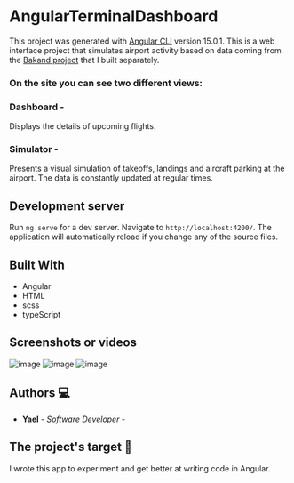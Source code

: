 # AngularTerminalDashboard

This project was generated with [Angular CLI](https://github.com/angular/angular-cli) version 15.0.1.
This is a web interface project that simulates airport activity based on data coming from the [Bakand project](https://github.com/benyehudayael/TerminalDashboard) that I built separately.
### On the site you can see two different views:
### Dashboard -
Displays the details of upcoming flights.
### Simulator - 
Presents a visual simulation of takeoffs, landings and aircraft parking at the airport.
The data is constantly updated at regular times.

## Development server

Run `ng serve` for a dev server. Navigate to `http://localhost:4200/`. The application will automatically reload if you change any of the source files.

## Built With

* Angular 
* HTML
* scss
* typeScript

## Screenshots or videos
 
![image](https://user-images.githubusercontent.com/109966862/212939842-c6980b5b-7e6c-4db2-946f-67ef0a173e06.png)
![image](https://user-images.githubusercontent.com/109966862/213006643-edf8e243-6c2c-4340-8f2e-41212347288f.png)
![image](https://user-images.githubusercontent.com/109966862/213007278-c83993cb-e9ec-4f1a-94a0-9359ec47b4d2.png)

## Authors 💻

* **Yael** - *Software Developer* - [<username>](https://github.com/benyehudayael)

## The project's target 🎯

I wrote this app to experiment and get better at writing code in Angular.

